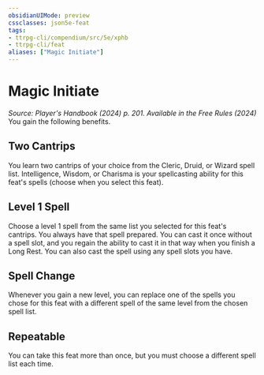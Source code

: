 ```yaml
---
obsidianUIMode: preview
cssclasses: json5e-feat
tags:
- ttrpg-cli/compendium/src/5e/xphb
- ttrpg-cli/feat
aliases: ["Magic Initiate"]
---
```

# Magic Initiate
*Source: Player's Handbook (2024) p. 201. Available in the Free Rules (2024)*  
You gain the following benefits.

## Two Cantrips

You learn two cantrips of your choice from the Cleric, Druid, or Wizard spell list. Intelligence, Wisdom, or Charisma is your spellcasting ability for this feat's spells (choose when you select this feat).

## Level 1 Spell

Choose a level 1 spell from the same list you selected for this feat's cantrips. You always have that spell prepared. You can cast it once without a spell slot, and you regain the ability to cast it in that way when you finish a Long Rest. You can also cast the spell using any spell slots you have.

## Spell Change

Whenever you gain a new level, you can replace one of the spells you chose for this feat with a different spell of the same level from the chosen spell list.

## Repeatable

You can take this feat more than once, but you must choose a different spell list each time.